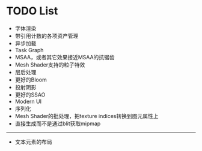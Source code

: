 # TODO List

* 字体渲染
* 带引用计数的各项资产管理
* 异步加载
* Task Graph
* MSAA，或者其它效果接近MSAA的抗锯齿
* Mesh Shader支持的粒子特效
* 层后处理
* 更好的Bloom
* 投射阴影
* 更好的SSAO
* Modern UI
* 序列化
* Mesh Shader的批处理，把texture indices转换到图元属性上
* 直接生成而不是通过blit获取mipmap
---
* 文本元素的布局